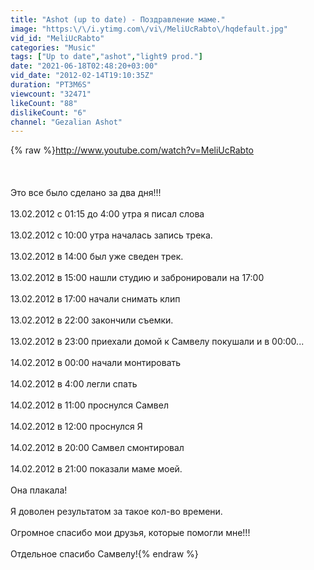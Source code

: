 ```yaml
---
title: "Ashot (up to date) - Поздравление маме."
image: "https:\/\/i.ytimg.com\/vi\/MeliUcRabto\/hqdefault.jpg"
vid_id: "MeliUcRabto"
categories: "Music"
tags: ["Up to date","ashot","light9 prod."]
date: "2021-06-18T02:48:20+03:00"
vid_date: "2012-02-14T19:10:35Z"
duration: "PT3M6S"
viewcount: "32471"
likeCount: "88"
dislikeCount: "6"
channel: "Gezalian Ashot"
---
```

{% raw %}<a rel="nofollow" target="blank" href="http://www.youtube.com/watch?v=MeliUcRabto">http://www.youtube.com/watch?v=MeliUcRabto</a><br /><br /><br /><br />Это все было сделано за два дня!!! <br /><br />13.02.2012 с 01:15 до 4:00 утра я писал слова<br /><br />13.02.2012 с 10:00 утра началась запись трека. <br /><br />13.02.2012 в 14:00 был уже сведен трек.<br /><br />13.02.2012 в 15:00 нашли студию и забронировали на 17:00 <br /><br />13.02.2012 в 17:00 начали снимать клип<br /><br />13.02.2012 в 22:00 закончили съемки.<br /><br />13.02.2012 в 23:00 приехали домой к Самвелу покушали и в 00:00...<br /><br />14.02.2012 в 00:00 начали монтировать <br /><br />14.02.2012 в 4:00 легли спать <br /><br />14.02.2012 в 11:00 проснулся Самвел <br /><br />14.02.2012 в 12:00 проснулся Я <br /><br />14.02.2012 в 20:00 Самвел смонтировал <br /><br />14.02.2012 в 21:00 показали маме моей. <br /><br />Она плакала! <br /><br />Я доволен результатом за такое кол-во времени.<br /><br />Огромное спасибо мои друзья, которые помогли мне!!!<br /><br />Отдельное спасибо Самвелу!{% endraw %}
